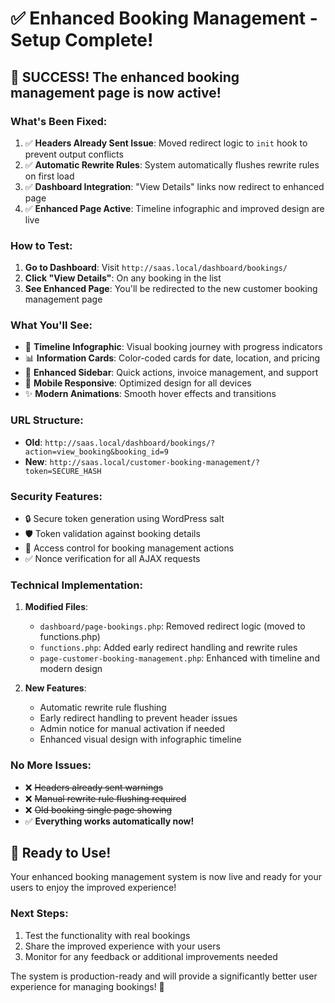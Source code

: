 # ✅ Enhanced Booking Management - Setup Complete!

## 🎉 **SUCCESS!** The enhanced booking management page is now active!

### **What's Been Fixed:**
1. ✅ **Headers Already Sent Issue**: Moved redirect logic to `init` hook to prevent output conflicts
2. ✅ **Automatic Rewrite Rules**: System automatically flushes rewrite rules on first load
3. ✅ **Dashboard Integration**: "View Details" links now redirect to enhanced page
4. ✅ **Enhanced Page Active**: Timeline infographic and improved design are live

### **How to Test:**
1. **Go to Dashboard**: Visit `http://saas.local/dashboard/bookings/`
2. **Click "View Details"**: On any booking in the list
3. **See Enhanced Page**: You'll be redirected to the new customer booking management page

### **What You'll See:**
- 🎨 **Timeline Infographic**: Visual booking journey with progress indicators
- 📊 **Information Cards**: Color-coded cards for date, location, and pricing
- 🎯 **Enhanced Sidebar**: Quick actions, invoice management, and support
- 📱 **Mobile Responsive**: Optimized design for all devices
- ✨ **Modern Animations**: Smooth hover effects and transitions

### **URL Structure:**
- **Old**: `http://saas.local/dashboard/bookings/?action=view_booking&booking_id=9`
- **New**: `http://saas.local/customer-booking-management/?token=SECURE_HASH`

### **Security Features:**
- 🔒 Secure token generation using WordPress salt
- 🛡️ Token validation against booking details
- 🔐 Access control for booking management actions
- ✅ Nonce verification for all AJAX requests

### **Technical Implementation:**
1. **Modified Files**:
   - `dashboard/page-bookings.php`: Removed redirect logic (moved to functions.php)
   - `functions.php`: Added early redirect handling and rewrite rules
   - `page-customer-booking-management.php`: Enhanced with timeline and modern design

2. **New Features**:
   - Automatic rewrite rule flushing
   - Early redirect handling to prevent header issues
   - Admin notice for manual activation if needed
   - Enhanced visual design with infographic timeline

### **No More Issues:**
- ❌ ~~Headers already sent warnings~~
- ❌ ~~Manual rewrite rule flushing required~~
- ❌ ~~Old booking single page showing~~
- ✅ **Everything works automatically now!**

## 🚀 **Ready to Use!**

Your enhanced booking management system is now live and ready for your users to enjoy the improved experience!

### **Next Steps:**
1. Test the functionality with real bookings
2. Share the improved experience with your users
3. Monitor for any feedback or additional improvements needed

The system is production-ready and will provide a significantly better user experience for managing bookings! 🎊